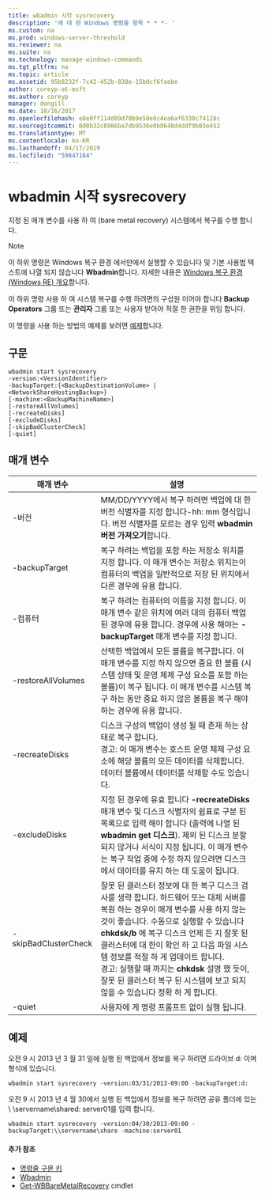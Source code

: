 ```yaml
---
title: wbadmin 시작 sysrecovery
description: '에 대 한 Windows 명령을 항목 * * *- '
ms.custom: na
ms.prod: windows-server-threshold
ms.reviewer: na
ms.suite: na
ms.technology: manage-windows-commands
ms.tgt_pltfrm: na
ms.topic: article
ms.assetid: 95b8232f-7c42-452b-838e-15b0cf6faebe
author: coreyp-at-msft
ms.author: coreyp
manager: dongill
ms.date: 10/16/2017
ms.openlocfilehash: e8e0ff114d09d70b9e50e8c4ea6af6330c74128c
ms.sourcegitcommit: 0d0b32c8986ba7db9536e0b8648d4ddf9b03e452
ms.translationtype: MT
ms.contentlocale: ko-KR
ms.lasthandoff: 04/17/2019
ms.locfileid: "59847164"
---
```

# <a name="wbadmin-start-sysrecovery"></a>wbadmin 시작 sysrecovery



지정 된 매개 변수를 사용 하 여 (bare metal recovery) 시스템에서 복구를 수행 합니다.

> [!NOTE]
> 이 하위 명령은 Windows 복구 환경 에서만에서 실행할 수 있습니다 및 기본 사용법 텍스트에 나열 되지 않습니다 **Wbadmin**합니다. 자세한 내용은 [Windows 복구 환경 (Windows RE) 개요](https://technet.microsoft.com/library/hh825173.aspx)합니다.

이 하위 명령 사용 하 여 시스템 복구를 수행 하려면의 구성원 이어야 합니다 **Backup Operators** 그룹 또는 **관리자** 그룹 또는 사용자 받아야 적절 한 권한을 위임 합니다.

이 명령을 사용 하는 방법의 예제를 보려면 [예제](#BKMK_examples)합니다.

## <a name="syntax"></a>구문

```
wbadmin start sysrecovery
-version:<VersionIdentifier>
-backupTarget:{<BackupDestinationVolume> | <NetworkShareHostingBackup>}
[-machine:<BackupMachineName>]
[-restoreAllVolumes]
[-recreateDisks]
[-excludeDisks]
[-skipBadClusterCheck]
[-quiet]
```

## <a name="parameters"></a>매개 변수

|매개 변수|설명|
|---------|-----------|
|-버전|MM/DD/YYYY에서 복구 하려면 백업에 대 한 버전 식별자를 지정 합니다-hh: mm 형식입니다. 버전 식별자를 모르는 경우 입력 **wbadmin 버전 가져오기**합니다.|
|-backupTarget|복구 하려는 백업을 포함 하는 저장소 위치를 지정 합니다. 이 매개 변수는 저장소 위치는이 컴퓨터의 백업을 일반적으로 저장 된 위치에서 다른 경우에 유용 합니다.|
|-컴퓨터|복구 하려는 컴퓨터의 이름을 지정 합니다. 이 매개 변수 같은 위치에 여러 대의 컴퓨터 백업 된 경우에 유용 합니다. 경우에 사용 해야는 **-backupTarget** 매개 변수를 지정 합니다.|
|-restoreAllVolumes|선택한 백업에서 모든 볼륨을 복구합니다. 이 매개 변수를 지정 하지 않으면 중요 한 볼륨 (시스템 상태 및 운영 체제 구성 요소를 포함 하는 볼륨)이 복구 됩니다. 이 매개 변수를 시스템 복구 하는 동안 중요 하지 않은 볼륨을 복구 해야 하는 경우에 유용 합니다.|
|-recreateDisks|디스크 구성의 백업이 생성 될 때 존재 하는 상태로 복구 합니다.</br>경고: 이 매개 변수는 호스트 운영 체제 구성 요소에 해당 볼륨의 모든 데이터를 삭제합니다. 데이터 볼륨에서 데이터를 삭제할 수도 있습니다.|
|-excludeDisks|지정 된 경우에 유효 합니다 **-recreateDisks** 매개 변수 및 디스크 식별자의 쉼표로 구분 된 목록으로 입력 해야 합니다 (출력에 나열 된 **wbadmin get 디스크**). 제외 된 디스크 분할 되지 않거나 서식이 지정 됩니다. 이 매개 변수는 복구 작업 중에 수정 하지 않으려면 디스크에서 데이터를 유지 하는 데 도움이 됩니다.|
|-skipBadClusterCheck|잘못 된 클러스터 정보에 대 한 복구 디스크 검사를 생략 합니다. 하드웨어 또는 대체 서버를 복원 하는 경우이 매개 변수를 사용 하지 않는 것이 좋습니다. 수동으로 실행할 수 있습니다 **chkdsk/b** 에 복구 디스크 언제 든 지 잘못 된 클러스터에 대 한이 확인 하 고 다음 파일 시스템 정보를 적절 하 게 업데이트 합니다.</br>경고: 실행할 때 까지는 **chkdsk** 설명 했 듯이, 잘못 된 클러스터 복구 된 시스템에 보고 되지 않을 수 있습니다 정확 하 게 합니다.|
|-quiet|사용자에 게 명령 프롬프트 없이 실행 됩니다.|

## <a name="BKMK_examples"></a>예제

오전 9 시 2013 년 3 월 31 일에 실행 된 백업에서 정보를 복구 하려면 드라이브 d: 이며 형식에 있습니다.
```
wbadmin start sysrecovery -version:03/31/2013-09:00 -backupTarget:d:
```
오전 9 시 2013 년 4 월 30에서 실행 된 백업에서 정보를 복구 하려면 공유 폴더에 있는 \\ \\servername\shared: server01를 입력 합니다.
```
wbadmin start sysrecovery -version:04/30/2013-09:00 -backupTarget:\\servername\share -machine:server01
```

#### <a name="additional-references"></a>추가 참조

-   [명령줄 구문 키](command-line-syntax-key.md)
-   [Wbadmin](wbadmin.md)
-   [Get-WBBareMetalRecovery](https://technet.microsoft.com/library/jj902461.aspx) cmdlet